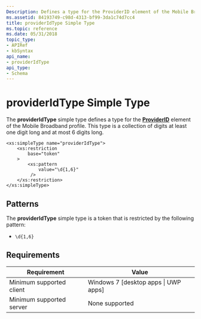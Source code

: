 ```yaml
---
Description: Defines a type for the ProviderID element of the Mobile Broadband profile.
ms.assetid: 84193749-c98d-4313-bf99-3da1c74d7cc4
title: providerIdType Simple Type
ms.topic: reference
ms.date: 05/31/2018
topic_type: 
- APIRef
- kbSyntax
api_name: 
- providerIdType
api_type: 
- Schema
---
```


# providerIdType Simple Type

The **providerIdType** simple type defines a type for the [**ProviderID**](schema-providerid-providertype-element.md) element of the Mobile Broadband profile. This type is a collection of digits at least one digit long and at most 6 digits long.

``` syntax
<xs:simpleType name="providerIdType">
    <xs:restriction
        base="token"
    >
        <xs:pattern
            value="\d{1,6}"
         />
    </xs:restriction>
</xs:simpleType>
```

## Patterns

The **providerIdType** simple type is a token that is restricted by the following pattern:

-   `\d{1,6}`

## Requirements



| Requirement | Value |
|-------------------------------------|---------------------------------------------------|
| Minimum supported client<br/> | Windows 7 \[desktop apps \| UWP apps\]<br/> |
| Minimum supported server<br/> | None supported<br/>                         |



 

 




